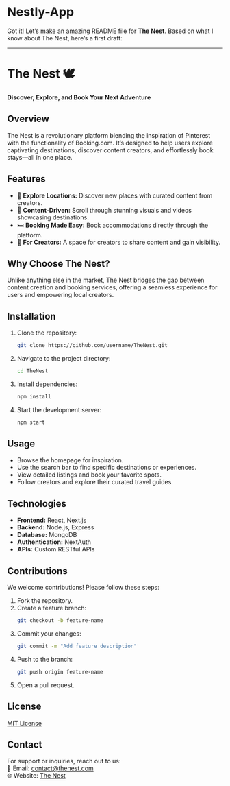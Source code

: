 # Nestly-App

Got it! Let’s make an amazing README file for **The Nest**. Based on what I know about The Nest, here’s a first draft: 

---

# The Nest 🕊️  
**Discover, Explore, and Book Your Next Adventure**  

## Overview  
The Nest is a revolutionary platform blending the inspiration of Pinterest with the functionality of Booking.com. It’s designed to help users explore captivating destinations, discover content creators, and effortlessly book stays—all in one place.  

## Features  
- 📍 **Explore Locations:** Discover new places with curated content from creators.  
- 🎥 **Content-Driven:** Scroll through stunning visuals and videos showcasing destinations.  
- 🛏️ **Booking Made Easy:** Book accommodations directly through the platform.  
- 🌟 **For Creators:** A space for creators to share content and gain visibility.  

## Why Choose The Nest?  
Unlike anything else in the market, The Nest bridges the gap between content creation and booking services, offering a seamless experience for users and empowering local creators.  

## Installation  
1. Clone the repository:  
   ```bash  
   git clone https://github.com/username/TheNest.git  
   ```  
2. Navigate to the project directory:  
   ```bash  
   cd TheNest  
   ```  
3. Install dependencies:  
   ```bash  
   npm install  
   ```  
4. Start the development server:  
   ```bash  
   npm start  
   ```  

## Usage  
- Browse the homepage for inspiration.  
- Use the search bar to find specific destinations or experiences.  
- View detailed listings and book your favorite spots.  
- Follow creators and explore their curated travel guides.  

## Technologies  
- **Frontend:** React, Next.js  
- **Backend:** Node.js, Express  
- **Database:** MongoDB  
- **Authentication:** NextAuth  
- **APIs:** Custom RESTful APIs  

## Contributions  
We welcome contributions! Please follow these steps:  
1. Fork the repository.  
2. Create a feature branch:  
   ```bash  
   git checkout -b feature-name  
   ```  
3. Commit your changes:  
   ```bash  
   git commit -m "Add feature description"  
   ```  
4. Push to the branch:  
   ```bash  
   git push origin feature-name  
   ```  
5. Open a pull request.  

## License  
[MIT License](LICENSE)  

## Contact  
For support or inquiries, reach out to us:  
📧 Email: contact@thenest.com  
🌐 Website: [The Nest](https://thenest.com)  
